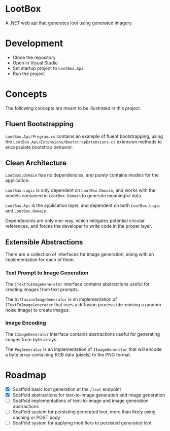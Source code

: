 # LootBox
A .NET web api that generates loot using generated imagery.

# Development
- Clone the repository
- Open in Visual Studio
- Set startup project to `LootBox.Api`
- Run the project

# Concepts
The following concepts are meant to be illustrated in this project.

## Fluent Bootstrapping
`LootBox.Api/Program.cs` contains an example of fluent bootstrapping, using the `LootBox.Api/Extensions/BootstrapExtensions.cs` extension methods to encapsulate bootstrap behavior.

## Clean Architecture
`LootBox.Domain` has no dependencies, and purely contains models for the application.

`LootBox.Logic` is only dependent on `LootBox.Domain`, and works with the models contained in `LootBox.Domain` to generate meaningful data.

`LootBox.Api` is the application layer, and dependent on both `LootBox.Logic` and `LootBox.Domain`.

Dependencies are only one-way, which mitigates potential circular references, and forces the developer to write code in the proper layer.

## Extensible Abstractions
There are a collection of interfaces for image generation, along with an implementation for each of them.

### Text Prompt to Image Generation
The `ITextToImageGenerator` interface contains abstractions useful for creating images from text prompts.

The `DiffusionImageGenerator` is an implementation of `ITextToImageGenerator` that uses a diffusion process (de-noising a random noise image) to create images.

### Image Encoding
The `IImageGenerator` interface contains abstractions useful for generating images from byte arrays.

The `PngGenerator` is an implementation of `IImageGenerator` that will encode a byte array containing RGB data (pixels) to the PNG format.

# Roadmap
- [x] Scaffold basic loot generation at the `/loot` endpoint
- [x] Scaffold abstractions for text-to-image generation and image generation
- [ ] Scaffold implementations of text-to-image and image generation abstractions
- [ ] Scaffold system for persisting generated loot, more than likely using caching or POST body
- [ ] Scaffold system for applying modifiers to persisted generated loot
